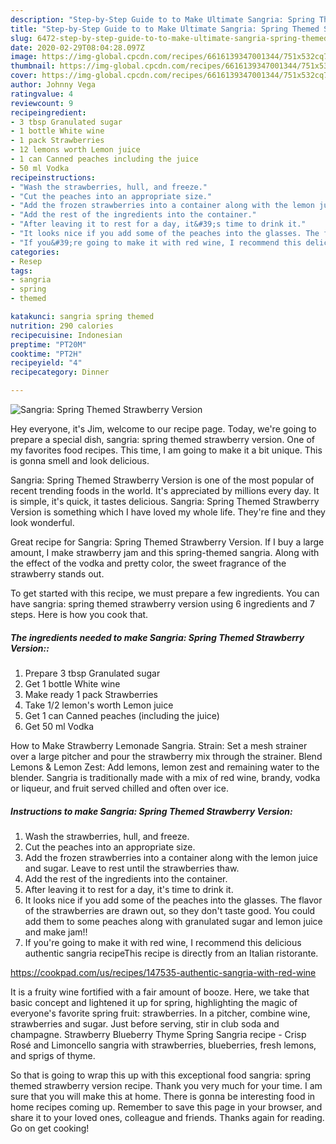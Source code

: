 ```yaml
---
description: "Step-by-Step Guide to to Make Ultimate Sangria: Spring Themed Strawberry Version"
title: "Step-by-Step Guide to to Make Ultimate Sangria: Spring Themed Strawberry Version"
slug: 6472-step-by-step-guide-to-to-make-ultimate-sangria-spring-themed-strawberry-version
date: 2020-02-29T08:04:28.097Z
image: https://img-global.cpcdn.com/recipes/6616139347001344/751x532cq70/sangria-spring-themed-strawberry-version-recipe-main-photo.jpg
thumbnail: https://img-global.cpcdn.com/recipes/6616139347001344/751x532cq70/sangria-spring-themed-strawberry-version-recipe-main-photo.jpg
cover: https://img-global.cpcdn.com/recipes/6616139347001344/751x532cq70/sangria-spring-themed-strawberry-version-recipe-main-photo.jpg
author: Johnny Vega
ratingvalue: 4
reviewcount: 9
recipeingredient:
- 3 tbsp Granulated sugar
- 1 bottle White wine
- 1 pack Strawberries
- 12 lemons worth Lemon juice
- 1 can Canned peaches including the juice
- 50 ml Vodka
recipeinstructions:
- "Wash the strawberries, hull, and freeze."
- "Cut the peaches into an appropriate size."
- "Add the frozen strawberries into a container along with the lemon juice and sugar. Leave to rest until the strawberries thaw."
- "Add the rest of the ingredients into the container."
- "After leaving it to rest for a day, it&#39;s time to drink it."
- "It looks nice if you add some of the peaches into the glasses. The flavor of the strawberries are drawn out, so they don&#39;t taste good. You could add them to some peaches along with granulated sugar and lemon juice and make jam!!"
- "If you&#39;re going to make it with red wine, I recommend this delicious authentic sangria recipeThis recipe is directly from an Italian ristorante.  https://cookpad.com/us/recipes/147535-authentic-sangria-with-red-wine"
categories:
- Resep
tags:
- sangria
- spring
- themed

katakunci: sangria spring themed
nutrition: 290 calories
recipecuisine: Indonesian
preptime: "PT20M"
cooktime: "PT2H"
recipeyield: "4"
recipecategory: Dinner

---
```



![Sangria: Spring Themed Strawberry Version](https://img-global.cpcdn.com/recipes/6616139347001344/751x532cq70/sangria-spring-themed-strawberry-version-recipe-main-photo.jpg)

Hey everyone, it's Jim, welcome to our recipe page. Today, we're going to prepare a special dish, sangria: spring themed strawberry version. One of my favorites food recipes. This time, I am going to make it a bit unique. This is gonna smell and look delicious.

Sangria: Spring Themed Strawberry Version is one of the most popular of recent trending foods in the world. It's appreciated by millions every day. It is simple, it's quick, it tastes delicious. Sangria: Spring Themed Strawberry Version is something which I have loved my whole life. They're fine and they look wonderful.

Great recipe for Sangria: Spring Themed Strawberry Version. If I buy a large amount, I make strawberry jam and this spring-themed sangria. Along with the effect of the vodka and pretty color, the sweet fragrance of the strawberry stands out.


To get started with this recipe, we must prepare a few ingredients. You can have sangria: spring themed strawberry version using 6 ingredients and 7 steps. Here is how you cook that.

##### The ingredients needed to make Sangria: Spring Themed Strawberry Version::

1. Prepare 3 tbsp Granulated sugar
1. Get 1 bottle White wine
1. Make ready 1 pack Strawberries
1. Take 1/2 lemon&#39;s worth Lemon juice
1. Get 1 can Canned peaches (including the juice)
1. Get 50 ml Vodka


How to Make Strawberry Lemonade Sangria. Strain: Set a mesh strainer over a large pitcher and pour the strawberry mix through the strainer. Blend Lemons &amp; Lemon Zest: Add lemons, lemon zest and remaining water to the blender. Sangria is traditionally made with a mix of red wine, brandy, vodka or liqueur, and fruit served chilled and often over ice. 

##### Instructions to make Sangria: Spring Themed Strawberry Version:

1. Wash the strawberries, hull, and freeze.
1. Cut the peaches into an appropriate size.
1. Add the frozen strawberries into a container along with the lemon juice and sugar. Leave to rest until the strawberries thaw.
1. Add the rest of the ingredients into the container.
1. After leaving it to rest for a day, it&#39;s time to drink it.
1. It looks nice if you add some of the peaches into the glasses. The flavor of the strawberries are drawn out, so they don&#39;t taste good. You could add them to some peaches along with granulated sugar and lemon juice and make jam!!
1. If you&#39;re going to make it with red wine, I recommend this delicious authentic sangria recipeThis recipe is directly from an Italian ristorante.

https://cookpad.com/us/recipes/147535-authentic-sangria-with-red-wine


It is a fruity wine fortified with a fair amount of booze. Here, we take that basic concept and lightened it up for spring, highlighting the magic of everyone&#39;s favorite spring fruit: strawberries. In a pitcher, combine wine, strawberries and sugar. Just before serving, stir in club soda and champagne. Strawberry Blueberry Thyme Spring Sangria recipe - Crisp Rosé and Limoncello sangria with strawberries, blueberries, fresh lemons, and sprigs of thyme. 

So that is going to wrap this up with this exceptional food sangria: spring themed strawberry version recipe. Thank you very much for your time. I am sure that you will make this at home. There is gonna be interesting food in home recipes coming up. Remember to save this page in your browser, and share it to your loved ones, colleague and friends. Thanks again for reading. Go on get cooking!
